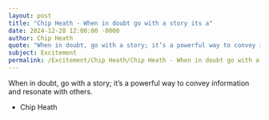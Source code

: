 ```yaml
---
layout: post
title: "Chip Heath - When in doubt go with a story its a"
date: 2024-12-28 12:00:00 -0000
author: Chip Heath
quote: "When in doubt, go with a story; it’s a powerful way to convey information and resonate with others."
subject: Excitement
permalink: /Excitement/Chip Heath/Chip Heath - When in doubt go with a story its a
---
```


When in doubt, go with a story; it’s a powerful way to convey information and resonate with others.

- Chip Heath
